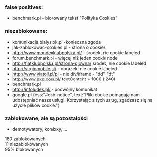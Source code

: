 ###  false positives:  ###
- benchmark.pl - blokowany tekst "Polityka Cookies"

### niezablokowane: ###
- komunikacja.bialystok.pl -konieczna zgoda
- jak-zablokowac-cookies.pl - strona o cookies
- http://www.mondeoklubpolska.pl/ - środek, nie cookie labeled
- forum.benchmark.pl - więcej niż jeden cookie node
- http://fiatklubpolska.pl/strona-glowna/ środek, nie cookie labeled
- http://virginmobile.pl/ - obrazek, nie cookie labeled
- http://www.viatoll.pl/pl - nie div/iframe - "dd", "dt"
- http://www.pkp.com.pl/ textContent > 1000 (1248)
- benchmark.pl
- http://infoludek.pl/ - podwójny komunikat
- google.pl {css:"#epb-notice", text:"Pliki cookie pomagają nam udostępniać nasze usługi. Korzystając z tych usług, zgadzasz się na użycie plików cookie."}

### zablokowane, ale są pozostałości ###
- demotywatory, komixxy, ...

180 zablokowanych <br>
11 niezablokowanych <br>
95% blokowanych <br>

